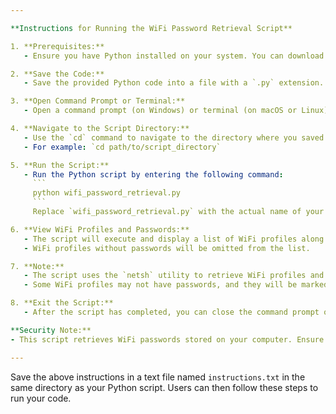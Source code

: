 ```yaml
---

**Instructions for Running the WiFi Password Retrieval Script**

1. **Prerequisites:**
   - Ensure you have Python installed on your system. You can download Python from [python.org](https://www.python.org/downloads/).

2. **Save the Code:**
   - Save the provided Python code into a file with a `.py` extension. For example, you can name it `wifi_password_retrieval.py`.

3. **Open Command Prompt or Terminal:**
   - Open a command prompt (on Windows) or terminal (on macOS or Linux).

4. **Navigate to the Script Directory:**
   - Use the `cd` command to navigate to the directory where you saved the Python script.
   - For example: `cd path/to/script_directory`

5. **Run the Script:**
   - Run the Python script by entering the following command:
     ```
     python wifi_password_retrieval.py
     ```
     Replace `wifi_password_retrieval.py` with the actual name of your script if it's different.

6. **View WiFi Profiles and Passwords:**
   - The script will execute and display a list of WiFi profiles along with their passwords (if available).
   - WiFi profiles without passwords will be omitted from the list.

7. **Note:**
   - The script uses the `netsh` utility to retrieve WiFi profiles and passwords.
   - Some WiFi profiles may not have passwords, and they will be marked as "None."

8. **Exit the Script:**
   - After the script has completed, you can close the command prompt or terminal.

**Security Note:**
- This script retrieves WiFi passwords stored on your computer. Ensure you have the necessary permissions to access this information.

---
```


Save the above instructions in a text file named `instructions.txt` in the same directory as your Python script. Users can then follow these steps to run your code.
